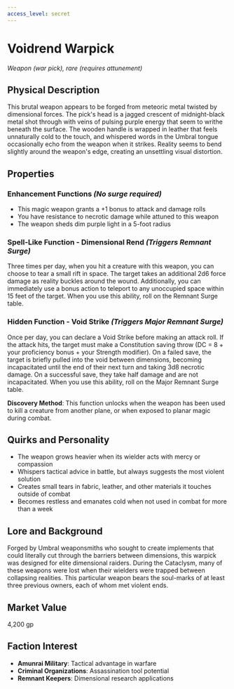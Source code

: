 ```yaml
---
access_level: secret
---
```


# Voidrend Warpick
*Weapon (war pick), rare (requires attunement)*

## Physical Description
This brutal weapon appears to be forged from meteoric metal twisted by dimensional forces. The pick's head is a jagged crescent of midnight-black metal shot through with veins of pulsing purple energy that seem to writhe beneath the surface. The wooden handle is wrapped in leather that feels unnaturally cold to the touch, and whispered words in the Umbral tongue occasionally echo from the weapon when it strikes. Reality seems to bend slightly around the weapon's edge, creating an unsettling visual distortion.

## Properties

### Enhancement Functions *(No surge required)*
- This magic weapon grants a +1 bonus to attack and damage rolls
- You have resistance to necrotic damage while attuned to this weapon
- The weapon sheds dim purple light in a 5-foot radius

### Spell-Like Function - Dimensional Rend *(Triggers Remnant Surge)*
Three times per day, when you hit a creature with this weapon, you can choose to tear a small rift in space. The target takes an additional 2d6 force damage as reality buckles around the wound. Additionally, you can immediately use a bonus action to teleport to any unoccupied space within 15 feet of the target. When you use this ability, roll on the Remnant Surge table.

### Hidden Function - Void Strike *(Triggers Major Remnant Surge)*
Once per day, you can declare a Void Strike before making an attack roll. If the attack hits, the target must make a Constitution saving throw (DC = 8 + your proficiency bonus + your Strength modifier). On a failed save, the target is briefly pulled into the void between dimensions, becoming incapacitated until the end of their next turn and taking 3d8 necrotic damage. On a successful save, they take half damage and are not incapacitated. When you use this ability, roll on the Major Remnant Surge table.

**Discovery Method**: This function unlocks when the weapon has been used to kill a creature from another plane, or when exposed to planar magic during combat.

## Quirks and Personality
- The weapon grows heavier when its wielder acts with mercy or compassion
- Whispers tactical advice in battle, but always suggests the most violent solution
- Creates small tears in fabric, leather, and other materials it touches outside of combat
- Becomes restless and emanates cold when not used in combat for more than a week

## Lore and Background
Forged by Umbral weaponsmiths who sought to create implements that could literally cut through the barriers between dimensions, this warpick was designed for elite dimensional raiders. During the Cataclysm, many of these weapons were lost when their wielders were trapped between collapsing realities. This particular weapon bears the soul-marks of at least three previous owners, each of whom met violent ends.

## Market Value
4,200 gp

## Faction Interest
- **Amunrai Military**: Tactical advantage in warfare
- **Criminal Organizations**: Assassination tool potential
- **Remnant Keepers**: Dimensional research applications